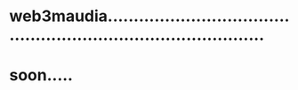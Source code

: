 # web3maudia....................................................................................
# soon.....
